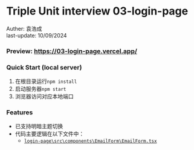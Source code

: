 # Triple Unit interview 03-login-page
Auther: 袁浩成  
last-update: 10/09/2024

### Preview: https://03-login-page.vercel.app/ 

### Quick Start (local server)
1. 在根目录运行`npm install`
2. 启动服务器`npm start`
3. 浏览器访问对应本地端口

### Features
- 已支持明暗主题切换
- 代码主要逻辑在以下文件中：
    - [`login-page\src\components\EmailForm\EmailForm.tsx`](login-page\src\components\EmailForm\EmailForm.tsx)